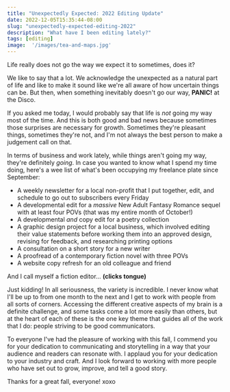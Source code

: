 ```yaml
---
title: "Unexpectedly Expected: 2022 Editing Update"
date: 2022-12-05T15:35:44-08:00
slug: "unexpectedly-expected-editing-2022"
description: "What have I been editing lately?"
tags: [editing]
image:  '/images/tea-and-maps.jpg'
---
```


Life really does not go the way we expect it to sometimes, does it?

We like to say that a lot. We acknowledge the unexpected as a natural part of life and like to make it sound like we're all aware of how uncertain things can be. But then, when something inevitably doesn't go our way, **PANIC!** at the Disco.

If you asked me today, I would probably say that life is *not* going my way most of the time. And this is both good and bad news because sometimes those surprises are necessary for growth. Sometimes they're pleasant things, sometimes they're not, and I'm not always the best person to make a judgement call on that.

In terms of business and work lately, while things aren't going my way, they're definitely *going*. In case you wanted to know what I spend my time doing, here's a wee list of what's been occupying my freelance plate since September:

- A weekly newsletter for a local non-profit that I put together, edit, and schedule to go out to subscribers every Friday
- A developmental edit for a *massive* New Adult Fantasy Romance sequel with at least four POVs (that was my entire month of October!)
- A developmental *and* copy edit for a poetry collection
- A graphic design project for a local business, which involved editing their value statements before working them into an approved design, revising for feedback, and researching printing options
- A consultation on a short story for a new writer
- A proofread of a contemporary fiction novel with three POVs
- A website copy refresh for an old colleague and friend

And I call myself a fiction editor... **(clicks tongue)**

Just kidding! In all seriousness, the variety is incredible. I never know what I'll be up to from one month to the next and I get to work with people from all sorts of corners. Accessing the different creative aspects of my brain is a definite challenge, and some tasks come a lot more easily than others, but at the heart of each of these is the one key theme that guides all of the work that I do: people striving to be good communicators.

To everyone I've had the pleasure of working with this fall, I commend you for your dedication to communicating and storytelling in a way that your audience and readers can resonate with. I applaud you for your dedication to your industry and craft. And I look forward to working with more people who have set out to grow, improve, and tell a good story.

Thanks for a great fall, everyone!
xoxo
